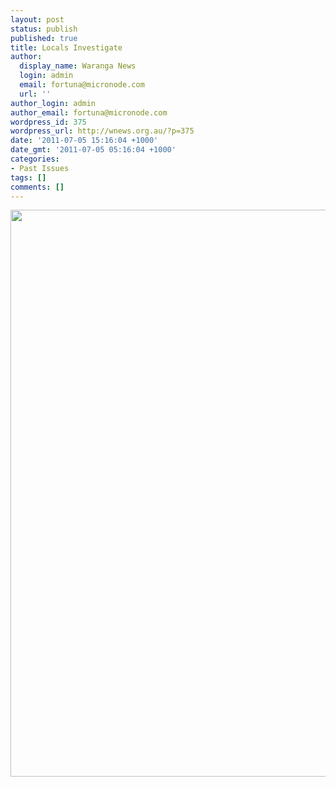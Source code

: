 ```yaml
---
layout: post
status: publish
published: true
title: Locals Investigate
author:
  display_name: Waranga News
  login: admin
  email: fortuna@micronode.com
  url: ''
author_login: admin
author_email: fortuna@micronode.com
wordpress_id: 375
wordpress_url: http://wnews.org.au/?p=375
date: '2011-07-05 15:16:04 +1000'
date_gmt: '2011-07-05 05:16:04 +1000'
categories:
- Past Issues
tags: []
comments: []
---
```

<p><a href="http://wnews.org.au/wp-content/uploads/2011/07/frontpage-20110630.pdf"><img class="alignnone size-full wp-image-374" title="Front Page - 30th June 2011" src="http://wnews.org.au/wp-content/uploads/2011/07/frontpage-20110630.png" alt="" width="624" height="907" /></a></p>
